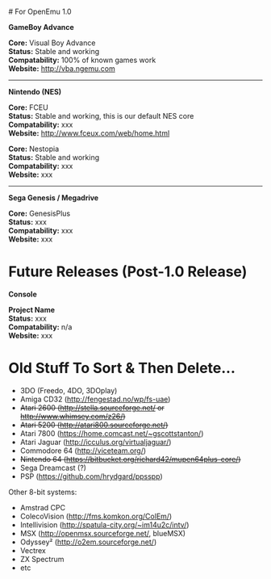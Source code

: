 <br>
# For OpenEmu 1.0 

**GameBoy Advance**<br>

**Core:** Visual Boy Advance<br>
**Status:** Stable and working<br>
**Compatability:** 100% of known games work<br>
**Website:** http://vba.ngemu.com<br>


***


**Nintendo (NES)**<br>

**Core:** FCEU<br>
**Status:** Stable and working, this is our default NES core<br>
**Compatability:** xxx<br>
**Website:** http://www.fceux.com/web/home.html<br>

**Core:** Nestopia<br>
**Status:** Stable and working<br>
**Compatability:** xxx<br>
**Website:** xxx<br>


***


**Sega Genesis / Megadrive**<br>

**Core:** GenesisPlus<br>
**Status:** xxx<br>
**Compatability:** xxx<br>
**Website:** xxx<br>


# Future Releases (Post-1.0 Release)

**Console**<br>

**Project Name**<br>
**Status:** xxx<br>
**Compatability:** n/a<br>
**Website:** xxx<br>


# Old Stuff To Sort & Then Delete...

* 3DO (Freedo, 4DO, 3DOplay)
* Amiga CD32 (http://fengestad.no/wp/fs-uae)
* <s>Atari 2600 (http://stella.sourceforge.net/ or http://www.whimsey.com/z26/)</s>
* <s>Atari 5200 (http://atari800.sourceforge.net/)</s>
* Atari 7800 (https://home.comcast.net/~gscottstanton/)
* Atari Jaguar (http://icculus.org/virtualjaguar/)
* Commodore 64 (http://viceteam.org/)
* <s>Nintendo 64 (https://bitbucket.org/richard42/mupen64plus-core/)</s>
* Sega Dreamcast (?)
* PSP (https://github.com/hrydgard/ppsspp)

Other 8-bit systems:
* Amstrad CPC
* ColecoVision (http://fms.komkon.org/ColEm/)
* Intellivision (http://spatula-city.org/~im14u2c/intv/)
* MSX (http://openmsx.sourceforge.net/, blueMSX)
* Odyssey² (http://o2em.sourceforge.net/)
* Vectrex
* ZX Spectrum
* etc